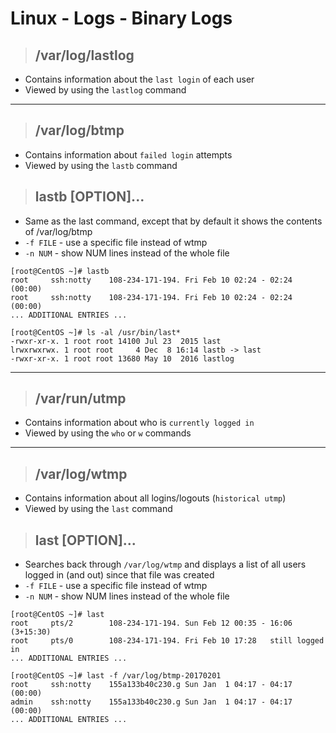 # Linux - Logs - Binary Logs


> ## **/var/log/lastlog**
- Contains information about the `last login` of each user
- Viewed by using the `lastlog` command
---
> ## **/var/log/btmp**
- Contains information about `failed login` attempts
- Viewed by using the `lastb` command

> ## **lastb [OPTION]...**
- Same as the last command, except that by default it shows the contents of /var/log/btmp
- `-f FILE` - use a specific file instead of wtmp
- `-n NUM` - show NUM lines instead of the whole file

```
[root@CentOS ~]# lastb
root     ssh:notty    108-234-171-194. Fri Feb 10 02:24 - 02:24  (00:00)    
root     ssh:notty    108-234-171-194. Fri Feb 10 02:24 - 02:24  (00:00)    
... ADDITIONAL ENTRIES ...

[root@CentOS ~]# ls -al /usr/bin/last*
-rwxr-xr-x. 1 root root 14100 Jul 23  2015 last
lrwxrwxrwx. 1 root root     4 Dec  8 16:14 lastb -> last
-rwxr-xr-x. 1 root root 13680 May 10  2016 lastlog
```
---
> ## **/var/run/utmp**
- Contains information about who is `currently logged in`
- Viewed by using the `who` or `w` commands
---
> ## **/var/log/wtmp**
- Contains information about all logins/logouts (`historical utmp`)
- Viewed by using the `last` command


> ## **last [OPTION]...**
- Searches back through `/var/log/wtmp` and displays a list of all users logged in (and out) since that file was created
- `-f FILE` - use a specific file instead of wtmp
- `-n NUM` - show NUM lines instead of the whole file

```
[root@CentOS ~]# last
root     pts/2        108-234-171-194. Sun Feb 12 00:35 - 16:06 (3+15:30)   
root     pts/0        108-234-171-194. Fri Feb 10 17:28   still logged in   
... ADDITIONAL ENTRIES ...

[root@CentOS ~]# last -f /var/log/btmp-20170201
root     ssh:notty    155a133b40c230.g Sun Jan  1 04:17 - 04:17  (00:00)    
admin    ssh:notty    155a133b40c230.g Sun Jan  1 04:17 - 04:17  (00:00)    
... ADDITIONAL ENTRIES ...
```
